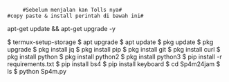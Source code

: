          #Sebelum menjalan kan Tolls nya#
    #copy paste & install perintah di bawah ini#

apt-get update && apt-get upgrade -y

$ termux-setup-storage
$ apt upgrade
$ apt update
$ pkg update
$ pkg upgrade
$ pkg install jq
$ pkg install pip
$ pkg install git
$ pkg install curl
$ pkg install python
$ pkg install python2
$ pkg install python3
$ pip install -r requirements.txt
$ pip install bs4
$ pip install keyboard
$ cd Sp4m24jam
$ ls
$ python Sp4m.py
